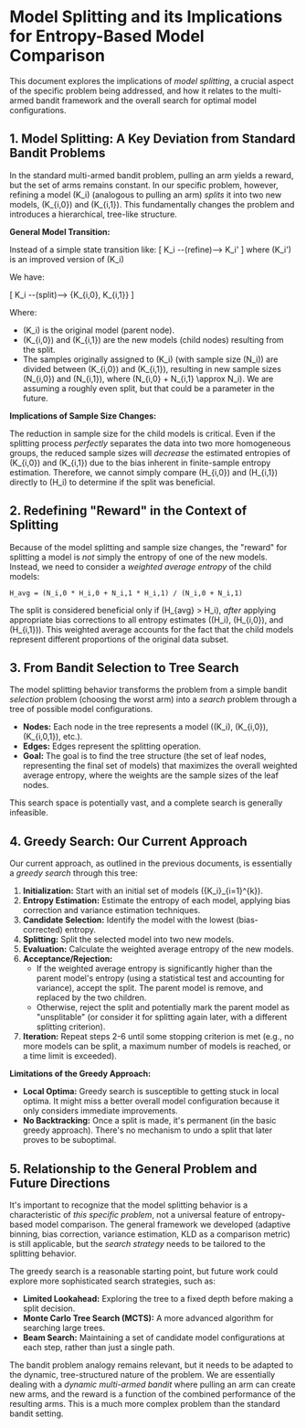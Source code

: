 # Model Splitting and its Implications for Entropy-Based Model Comparison

This document explores the implications of *model splitting*, a crucial aspect of the specific problem being addressed, and how it relates to the multi-armed bandit framework and the overall search for optimal model configurations.

## 1. Model Splitting: A Key Deviation from Standard Bandit Problems

In the standard multi-armed bandit problem, pulling an arm yields a reward, but the set of arms remains constant.  In our specific problem, however, refining a model \(K_i\) (analogous to pulling an arm) *splits* it into two new models, \(K_{i,0}\) and \(K_{i,1}\).  This fundamentally changes the problem and introduces a hierarchical, tree-like structure.

**General Model Transition:**

Instead of a simple state transition like:
\[
K_i  --(refine)-->  K_i' 
\]
where \(K_i'\) is an improved version of \(K_i\)

We have:

\[
K_i  --(split)-->  {K_{i,0}, K_{i,1}}
\]

Where:

*   \(K_i\) is the original model (parent node).
*   \(K_{i,0}\) and \(K_{i,1}\) are the new models (child nodes) resulting from the split.
*   The samples originally assigned to \(K_i\) (with sample size \(N_i\)) are divided between \(K_{i,0}\) and \(K_{i,1}\), resulting in new sample sizes \(N_{i,0}\) and \(N_{i,1}\), where \(N_{i,0} + N_{i,1} \approx N_i\). We are assuming a roughly even split, but that could be a parameter in the future.

**Implications of Sample Size Changes:**

The reduction in sample size for the child models is critical.  Even if the splitting process *perfectly* separates the data into two more homogeneous groups, the reduced sample sizes will *decrease* the estimated entropies of \(K_{i,0}\) and \(K_{i,1}\) due to the bias inherent in finite-sample entropy estimation.  Therefore, we cannot simply compare \(H_{i,0}\) and \(H_{i,1}\) directly to \(H_i\) to determine if the split was beneficial.

## 2. Redefining "Reward" in the Context of Splitting

Because of the model splitting and sample size changes, the "reward" for splitting a model is *not* simply the entropy of one of the new models. Instead, we need to consider a *weighted average entropy* of the child models:

```
H_avg = (N_i,0 * H_i,0 + N_i,1 * H_i,1) / (N_i,0 + N_i,1)
```

The split is considered beneficial only if \(H_{avg} > H_i\), *after* applying appropriate bias corrections to all entropy estimates (\(H_i\), \(H_{i,0}\), and \(H_{i,1}\)). This weighted average accounts for the fact that the child models represent different proportions of the original data subset.

## 3. From Bandit Selection to Tree Search

The model splitting behavior transforms the problem from a simple bandit *selection* problem (choosing the worst arm) into a *search* problem through a tree of possible model configurations.

*   **Nodes:** Each node in the tree represents a model (\(K_i\), \(K_{i,0}\), \(K_{i,0,1}\), etc.).
*   **Edges:** Edges represent the splitting operation.
*   **Goal:** The goal is to find the tree structure (the set of leaf nodes, representing the final set of models) that maximizes the overall weighted average entropy, where the weights are the sample sizes of the leaf nodes.

This search space is potentially vast, and a complete search is generally infeasible.

## 4. Greedy Search: Our Current Approach

Our current approach, as outlined in the previous documents, is essentially a *greedy search* through this tree:

1.  **Initialization:** Start with an initial set of models \(\{K_i\}_{i=1}^{k}\).
2.  **Entropy Estimation:** Estimate the entropy of each model, applying bias correction and variance estimation techniques.
3.  **Candidate Selection:** Identify the model with the lowest (bias-corrected) entropy.
4.  **Splitting:** Split the selected model into two new models.
5.  **Evaluation:** Calculate the weighted average entropy of the new models.
6.  **Acceptance/Rejection:**
    *   If the weighted average entropy is significantly higher than the parent model's entropy (using a statistical test and accounting for variance), accept the split. The parent model is remove, and replaced by the two children.
    *   Otherwise, reject the split and potentially mark the parent model as "unsplitable" (or consider it for splitting again later, with a different splitting criterion).
7.  **Iteration:** Repeat steps 2-6 until some stopping criterion is met (e.g., no more models can be split, a maximum number of models is reached, or a time limit is exceeded).

**Limitations of the Greedy Approach:**

*   **Local Optima:** Greedy search is susceptible to getting stuck in local optima. It might miss a better overall model configuration because it only considers immediate improvements.
*   **No Backtracking:** Once a split is made, it's permanent (in the basic greedy approach). There's no mechanism to undo a split that later proves to be suboptimal.

## 5. Relationship to the General Problem and Future Directions

It's important to recognize that the model splitting behavior is a characteristic of *this specific problem*, not a universal feature of entropy-based model comparison. The general framework we developed (adaptive binning, bias correction, variance estimation, KLD as a comparison metric) is still applicable, but the *search strategy* needs to be tailored to the splitting behavior.

The greedy search is a reasonable starting point, but future work could explore more sophisticated search strategies, such as:

*   **Limited Lookahead:** Exploring the tree to a fixed depth before making a split decision.
*   **Monte Carlo Tree Search (MCTS):** A more advanced algorithm for searching large trees.
*   **Beam Search:** Maintaining a set of candidate model configurations at each step, rather than just a single path.

The bandit problem analogy remains relevant, but it needs to be adapted to the dynamic, tree-structured nature of the problem. We are essentially dealing with a *dynamic multi-armed bandit* where pulling an arm can create new arms, and the reward is a function of the combined performance of the resulting arms. This is a much more complex problem than the standard bandit setting.
